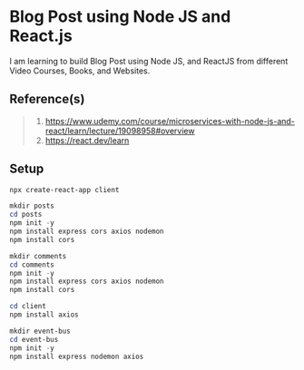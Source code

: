 # Blog Post using Node JS and React.js

I am learning to build Blog Post using Node JS, and ReactJS from different Video Courses, Books, and Websites.

## Reference(s)

> 1. <https://www.udemy.com/course/microservices-with-node-js-and-react/learn/lecture/19098958#overview>
> 1. <https://react.dev/learn>

## Setup

```powershell
npx create-react-app client

mkdir posts
cd posts
npm init -y
npm install express cors axios nodemon
npm install cors

mkdir comments
cd comments
npm init -y
npm install express cors axios nodemon
npm install cors

cd client
npm install axios

mkdir event-bus
cd event-bus
npm init -y
npm install express nodemon axios 
```

